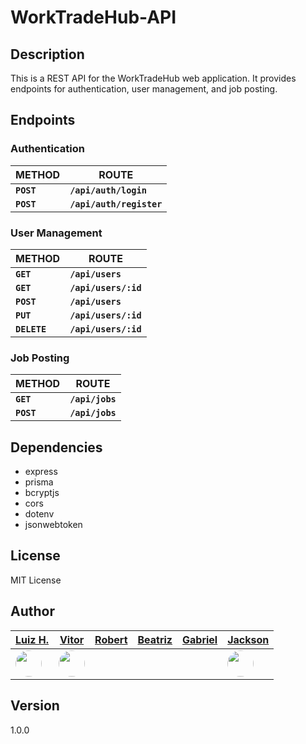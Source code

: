 # WorkTradeHub-API

## Description

This is a REST API for the WorkTradeHub web application. It provides endpoints for authentication, user management, and job posting.

## Endpoints

### Authentication

| METHOD     | ROUTE                    |
| ---------- | ------------------------ |
| **`POST`** | **`/api/auth/login`**    |
| **`POST`** | **`/api/auth/register`** |

### User Management

| METHOD       | ROUTE                |
| ------------ | -------------------- |
| **`GET`**    | **`/api/users`**     |
| **`GET`**    | **`/api/users/:id`** |
| **`POST`**   | **`/api/users`**     |
| **`PUT`**    | **`/api/users/:id`** |
| **`DELETE`** | **`/api/users/:id`** |

### Job Posting

| METHOD     | ROUTE           |
| ---------- | --------------- |
| **`GET`**  | **`/api/jobs`** |
| **`POST`** | **`/api/jobs`** |

## Dependencies

- express
- prisma
- bcryptjs
- cors
- dotenv
- jsonwebtoken

## License

MIT License

## Author

| [ Luiz H. ](https://github.com/matrizz)                                                                                     | [Vitor](https://github.com/prussianV)                                                | [Robert]() | [Beatriz]() | [Gabriel]() | [Jackson](https://github.com/jacksonAdiel)                                              |
| --------------------------------------------------------------------------------------------------------------------------- | ------------------------------------------------------------------------------------ | ---------- | ----------- | ----------- | --------------------------------------------------------------------------------------- |
| <a href="https://github.com/matrizz"><img style="border-radius: 50%;" width="42" src="https://github.com/matrizz.png"/></a> | <img style="border-radius: 50%;" width="42" src="https://github.com/prussianV.png"/> |            |             |             | <img style="border-radius: 50%;" width="42" src="https://github.com/jacksonAdiel.png"/> |

## Version

1.0.0
